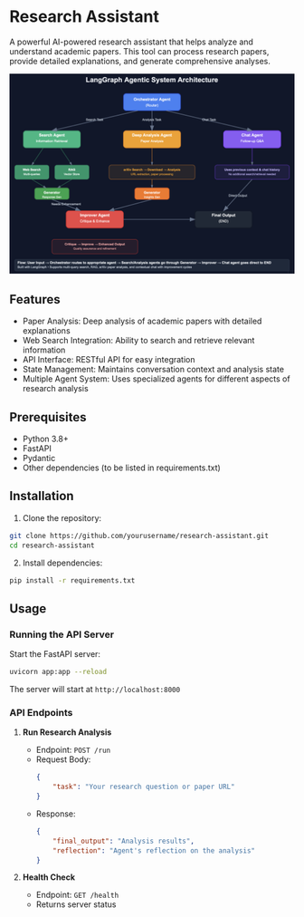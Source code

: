 # Research Assistant

A powerful AI-powered research assistant that helps analyze and understand academic papers. This tool can process research papers, provide detailed explanations, and generate comprehensive analyses.

![Research Graph](images/Research%20Graph.png)
## Features

- Paper Analysis: Deep analysis of academic papers with detailed explanations
- Web Search Integration: Ability to search and retrieve relevant information
- API Interface: RESTful API for easy integration
- State Management: Maintains conversation context and analysis state
- Multiple Agent System: Uses specialized agents for different aspects of research analysis

## Prerequisites

- Python 3.8+
- FastAPI
- Pydantic
- Other dependencies (to be listed in requirements.txt)

## Installation

1. Clone the repository:
```bash
git clone https://github.com/yourusername/research-assistant.git
cd research-assistant
```

2. Install dependencies:
```bash
pip install -r requirements.txt
```

## Usage

### Running the API Server

Start the FastAPI server:
```bash
uvicorn app:app --reload
```

The server will start at `http://localhost:8000`

### API Endpoints

1. **Run Research Analysis**
   - Endpoint: `POST /run`
   - Request Body:
     ```json
     {
         "task": "Your research question or paper URL"
     }
     ```
   - Response:
     ```json
     {
         "final_output": "Analysis results",
         "reflection": "Agent's reflection on the analysis"
     }
     ```

2. **Health Check**
   - Endpoint: `GET /health`
   - Returns server status
